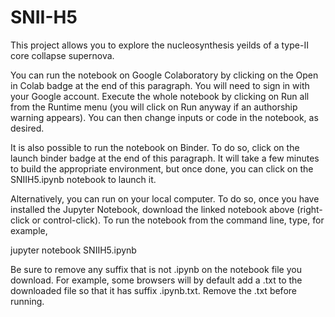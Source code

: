 # SNII-H5

This project allows you to explore the nucleosynthesis yeilds of a type-II core collapse supernova. 

You can run the notebook on Google Colaboratory by clicking on the Open in Colab badge at the end of this paragraph. You will need to sign in with your Google account. Execute the whole notebook by clicking on Run all from the Runtime menu (you will click on Run anyway if an authorship warning appears). You can then change inputs or code in the notebook, as desired. 

It is also possible to run the notebook on Binder. To do so, click on the launch binder badge at the end of this paragraph. It will take a few minutes to build the appropriate environment, but once done, you can click on the SNIIH5.ipynb notebook to launch it.

Alternatively, you can run on your local computer. To do so, once you have installed the Jupyter Notebook, download the linked notebook above (right-click or control-click). To run the notebook from the command line, type, for example,

jupyter notebook SNIIH5.ipynb

Be sure to remove any suffix that is not .ipynb on the notebook file you download. For example, some browsers will by default add a .txt to the downloaded file so that it has suffix .ipynb.txt. Remove the .txt before running.
